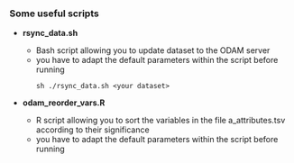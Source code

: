 ### Some useful scripts

* **rsync_data.sh**
   * Bash script allowing you to update dataset to the ODAM server
   * you have to adapt the default parameters within the script before running
     ```
     sh ./rsync_data.sh <your dataset>
     ```

* **odam_reorder_vars.R**
   * R script allowing you to sort the variables in the file a_attributes.tsv according to their significance
   * you have to adapt the default parameters within the script before running
